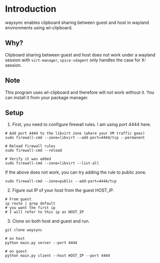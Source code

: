 # Introduction
waysync enables clipboard sharing between guest and host in
wayland environments using wl-clipboard.

## Why?
Clipboard sharing between guest and host does not work under a wayland
session with `virt-manager`, `spice-vdagent` only handles the case for X-session.

## Note
This program uses wl-clipboard and therefore will not work without it.
You can install it from your package manager.

## Setup
1. First, you need to configure firewall rules. I am using port 4444 here.
```
# Add port 4444 to the libvirt zone (where your VM traffic goes)
sudo firewall-cmd --zone=libvirt --add-port=4444/tcp --permanent

# Reload firewall rules
sudo firewall-cmd --reload

# Verify it was added
sudo firewall-cmd --zone=libvirt --list-all

```

If the above does not work, you can try adding the rule to public zone.
```
sudo firewall-cmd --zone=public --add-port=4444/tcp
```

2. Figure out IP of your host from the guest HOST_IP. 
```
# From guest
ip route | grep default 
# you want the first ip
# I will refer to this ip as HOST_IP
```

3. Clone on both host and guest and run.
```
git clone waysync

# on host 
python main.py server --port 4444

# on guest
python main.py client --host HOST_IP --port 4444
```
